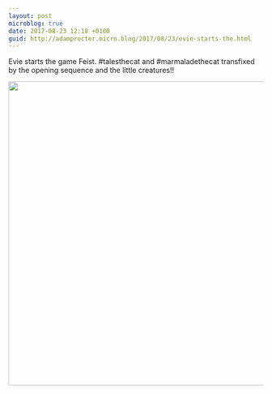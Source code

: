 ```yaml
---
layout: post
microblog: true
date: 2017-08-23 12:18 +0100
guid: http://adamprocter.micro.blog/2017/08/23/evie-starts-the.html
---
```

Evie starts the game Feist. #talesthecat and #marmaladethecat transfixed by the opening sequence and the little creatures!!

<img src="http://discursive.adamprocter.co.uk/uploads/2017/a29a0d7810.jpg" width="600" height="600" />
